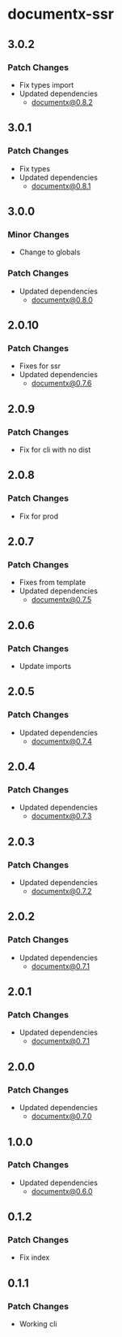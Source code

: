 # documentx-ssr

## 3.0.2

### Patch Changes

-   Fix types import
-   Updated dependencies
    -   documentx@0.8.2

## 3.0.1

### Patch Changes

-   Fix types
-   Updated dependencies
    -   documentx@0.8.1

## 3.0.0

### Minor Changes

-   Change to globals

### Patch Changes

-   Updated dependencies
    -   documentx@0.8.0

## 2.0.10

### Patch Changes

-   Fixes for ssr
-   Updated dependencies
    -   documentx@0.7.6

## 2.0.9

### Patch Changes

-   Fix for cli with no dist

## 2.0.8

### Patch Changes

-   Fix for prod

## 2.0.7

### Patch Changes

-   Fixes from template
-   Updated dependencies
    -   documentx@0.7.5

## 2.0.6

### Patch Changes

-   Update imports

## 2.0.5

### Patch Changes

-   Updated dependencies
    -   documentx@0.7.4

## 2.0.4

### Patch Changes

-   Updated dependencies
    -   documentx@0.7.3

## 2.0.3

### Patch Changes

-   Updated dependencies
    -   documentx@0.7.2

## 2.0.2

### Patch Changes

-   Updated dependencies
    -   documentx@0.7.1

## 2.0.1

### Patch Changes

-   Updated dependencies
    -   documentx@0.7.1

## 2.0.0

### Patch Changes

-   Updated dependencies
    -   documentx@0.7.0

## 1.0.0

### Patch Changes

-   Updated dependencies
    -   documentx@0.6.0

## 0.1.2

### Patch Changes

-   Fix index

## 0.1.1

### Patch Changes

-   Working cli
